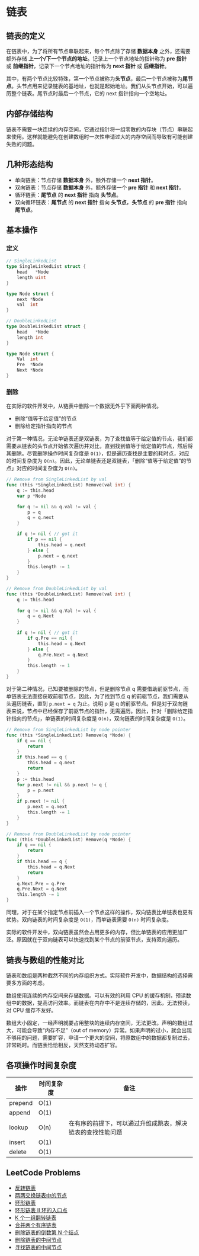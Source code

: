 # 链表

## 链表的定义

在链表中，为了将所有节点串联起来，每个节点除了存储 **数据本身** 之外，还需要额外存储 **上一个/下一个节点的地址**。记录上一个节点地址的指针称为 **pre 指针** 或 **前继指针**，记录下一个节点地址的指针称为 **next 指针** 或 **后继指针**。

其中，有两个节点比较特殊，第一个节点被称为**头节点**，最后一个节点被称为**尾节点**。头节点用来记录链表的基地址，也就是起始地址。我们从头节点开始，可以遍历整个链表。尾节点时最后一个节点，它的 next 指针指向一个空地址。

## 内部存储结构

链表不需要一块连续的内存空间，它通过指针将一组零散的内存块（节点）串联起来使用。这样就能避免在创建数组时一次性申请过大的内存空间而导致有可能创建失败的问题。

## 几种形态结构

- 单向链表：节点存储 **数据本身** 外，额外存储一个 **next 指针**。
- 双向链表：节点存储 **数据本身** 外，额外存储一个 **pre 指针** 和 **next 指针**。
- 循环链表：**尾节点** 的 **next 指针** 指向 **头节点**。
- 双向循环链表：**尾节点** 的 **next 指针** 指向 **头节点**，**头节点** 的 **pre 指针** 指向 **尾节点**。

## 基本操作

### 定义

```go
// SingleLinkedList
type SingleLinkedList struct {
	head   *Node
	length uint
}

type Node struct {
	next *Node
	val  int
}
```

```go
// DoubleLinkedList
type DoubleLinkedList struct {
	head   *Node
	length int
}

type Node struct {
	Val  int
	Pre  *Node
	Next *Node
}
```

### 删除

在实际的软件开发中，从链表中删除一个数据无外乎下面两种情况。

- 删除“值等于给定值”的节点
- 删除给定指针指向的节点

对于第一种情况，无论单链表还是双链表，为了查找值等于给定值的节点，我们都需要从链表的头节点开始依次遍历并对比，直到找到值等于给定值的节点，然后将其删除。尽管删除操作时间复杂度是 `O(1)`，但是遍历查找是主要的耗时点，对应的时间复杂度为 `O(n)`。因此，无论单链表还是双链表，「删除“值等于给定值”的节点」对应的时间复杂度为 `O(n)`。

```go
// Remove from SingleLinkedList by val
func (this *SingleLinkedList) Remove(val int) {
	q := this.head
	var p *Node

	for q != nil && q.val != val {
		p = q
		q = q.next
	}

	if q != nil { // got it
		if p == nil {
			this.head = q.next
		} else {
			p.next = q.next
		}
		this.length -= 1
	}
}
```

```go
// Remove from DoubleLinkedList by val
func (this *DoubleLinkedList) Remove(val int) {
	q := this.head
	
    for q != nil && q.Val != val {
		q = q.Next
	}
	
    if q != nil { // got it
		if q.Pre == nil {
			this.head = q.Next
		} else {
			q.Pre.Next = q.Next
		}
        this.length -= 1
	}
}
```

对于第二种情况，已知要被删除的节点，但是删除节点 q 需要借助前驱节点，而单链表无法直接获取前驱节点，因此，为了找到节点 q 的前驱节点，我们需要从头遍历链表，直到 `p.next = q` 为止。说明 p 是 q 的前驱节点。但是对于双向链表来说，节点中已经保存了前驱节点的指针，无需遍历。因此，针对「删除给定指针指向的节点」，单链表的时间复杂度是 `O(n)`，双向链表的时间复杂度是 `O(1)`。

```go
// Remove from SingleLinkedList by node pointer
func (this *SingleLinkedList) Remove(q *Node) {
	if q == nil {
		return
	}
	if this.head == q {
		this.head = q.next
		return
	}
	p := this.head
	for p.next != nil && p.next != q {
		p = p.next
	}
	if p.next != nil {
		p.next = q.next
		this.length -= 1
	}
}
```

```go
// Remove from DoubleLinkedList by node pointer
func (this *DoubleLinkedList) Remove(q *Node) {
	if q == nil {
		return
	}
	if this.head == q {
		this.head = q.Next
		return
	}
	q.Next.Pre = q.Pre
	q.Pre.Next = q.Next
	this.length -= 1
}
```

同理，对于在某个指定节点前插入一个节点这样的操作，双向链表比单链表也更有优势。双向链表的时间复杂度是 `O(1)`，而单链表需要 `O(n)` 时间复杂度。

实际的软件开发中，双向链表虽然会占用更多的内存，但比单链表的应用更加广泛。原因就在于双向链表可以快速找到某个节点的前驱节点，支持双向遍历。

## 链表与数组的性能对比

链表和数组是两种截然不同的内存组织方式。实际软件开发中，数据结构的选择需要多方面的考虑。

数组使用连续的内存空间来存储数据。可以有效的利用 CPU 的缓存机制，预读数组中的数据，提高访问效率。而链表在内存中不是连续存储的，因此，无法预读，对 CPU 缓存不友好。

数组大小固定，一经声明就要占用整块的连续内存空间，无法更改。声明的数组过大，可能会导致“内存不足”（out of memory）异常。如果声明的过小，就会出现不够用的问题，需要扩容，申请一个更大的空间，将原数组中的数据都复制过去，非常耗时。而链表恰恰相反，天然支持动态扩容。

## 各项操作时间复杂度

| 操作 | 时间复杂度 | 备注 |
| --- | --- |--- |
| prepend | O(1) ||
| append | O(1) ||
| lookup | O(n) |在有序的前提下，可以通过升维成跳表，解决链表的查找性能问题|
| insert | O(1) ||
| delete | O(1) ||

## LeetCode Problems

- [反转链表](https://leetcode.cn/problems/reverse-linked-list/)
- [两两交换链表中的节点](https://leetcode.cn/problems/swap-nodes-in-pairs/)
- [环形链表](https://leetcode.cn/problems/linked-list-cycle/)
- [环形链表 II 环的入口点](https://leetcode.cn/problems/linked-list-cycle-ii/)
- [K 个一组翻转链表](https://leetcode.cn/problems/reverse-nodes-in-k-group/)
- [合并两个有序链表](https://leetcode.cn/problems/merge-two-sorted-lists/)
- [删除链表的倒数第 N 个结点](https://leetcode.cn/problems/remove-nth-node-from-end-of-list/)
- [删除链表的中间节点](https://leetcode.cn/problems/delete-the-middle-node-of-a-linked-list/)
- [寻找链表的中间节点](https://leetcode.cn/problems/middle-of-the-linked-list/)